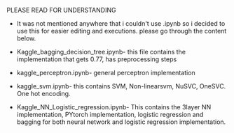 PLEASE READ FOR UNDERSTANDING
- It was not mentioned anywhere that i couldn't use .ipynb so i decided to use this for easier editing and executions. please go through the content below. 

- Kaggle_bagging_decision_tree.ipynb- this file contains the implementation that gets 0.77, has preprocessing steps

- kaggle_perceptron.ipynb- general perceptron implementation

- kaggle_svm.ipynb- this contains SVM, Non-linearsvm, NuSVC, OneSVC. One hot encoding.

- Kaggle_NN_Logistic_regression.ipynb- This contains the 3layer NN implementation, PYtorch implementation, logistic regression and bagging for both neural network and logistic regression implementation.
